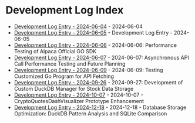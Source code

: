 # Development Log Index

- [Development Log Entry - 2024-06-04](2024-06-04.md) - 2024-06-04
- [Development Log Entry - 2024-06-05](2024-06-05.md) - Development Log Entry - 2024-06-05
- [Development Log Entry - 2024-06-06](2024-06-06.md) - 2024-06-06: Performance Testing of Alpaca Official GO SDK
- [Development Log Entry - 2024-06-07](2024-06-07.md) - 2024-06-07: Asynchronous API Call Performance Testing and Future Planning
- [Development Log Entry - 2024-06-09](2024-06-09.md) - 2024-06-09: Testing Customized Go Program for API Fetching
- [Development Log Entry - 2024-09-26](2024-09-26.md) - 2024-09-27: Development of Custom DuckDB Manager for Stock Data Storage
- [Development Log Entry - 2024-10-07](2024-10-07.md) - 2024-10-07 - CryptoQuotesDashVisualizer Prototype Enhancement
- [Development Log Entry - 2024-12-18](2024-12-18.md) - 2024-12-18 - Database Storage Optimization: DuckDB Pattern Analysis and SQLite Comparison
